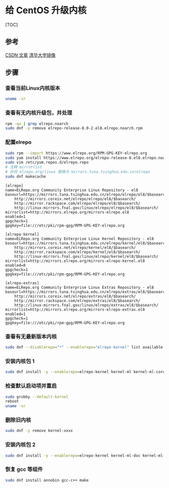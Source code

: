 # 给 CentOS 升级内核

[TOC]

## 参考

[CSDN 文章](https://blog.csdn.net/dengshulei/article/details/103704417)
[清华大学镜像](https://mirrors.tuna.tsinghua.edu.cn/help/elrepo/)

## 步骤

### 查看当前Linux内核版本

```bash
uname -sr
```

### 查看有无内核升级包，并处理

```bash
rpm -qa | grep elrepo.noarch
sudo dnf -y remove elrepo-release-8.0-2.el8.elrepo.noarch.rpm
```

### 配置elrepo

```bash
sudo rpm --import https://www.elrepo.org/RPM-GPG-KEY-elrepo.org
sudo yum install https://www.elrepo.org/elrepo-release-8.el8.elrepo.noarch.rpm
sudo vim /etc/yum.repos.d/elrepo.repo
# 注释 mirrorlist
# 并将 elrepo.org/linux 替换为 mirrors.tuna.tsinghua.edu.cn/elrepo
sudo dnf makecache
```

```text
[elrepo]
name=ELRepo.org Community Enterprise Linux Repository - el8
baseurl=https://mirrors.tuna.tsinghua.edu.cn/elrepo/elrepo/el8/$basearch/
    http://mirrors.coreix.net/elrepo/elrepo/el8/$basearch/
    http://mirror.rackspace.com/elrepo/elrepo/el8/$basearch/
    http://linux-mirrors.fnal.gov/linux/elrepo/elrepo/el8/$basearch/
mirrorlist=http://mirrors.elrepo.org/mirrors-elrepo.el8
enabled=1
gpgcheck=1
gpgkey=file:///etc/pki/rpm-gpg/RPM-GPG-KEY-elrepo.org

[elrepo-kernel]
name=ELRepo.org Community Enterprise Linux Kernel Repository - el8
baseurl=https://mirrors.tuna.tsinghua.edu.cn/elrepo/kernel/el8/$basearch/
    http://mirrors.coreix.net/elrepo/kernel/el8/$basearch/
    http://mirror.rackspace.com/elrepo/kernel/el8/$basearch/
    http://linux-mirrors.fnal.gov/linux/elrepo/kernel/el8/$basearch/
mirrorlist=http://mirrors.elrepo.org/mirrors-elrepo-kernel.el8
enabled=0
gpgcheck=1
gpgkey=file:///etc/pki/rpm-gpg/RPM-GPG-KEY-elrepo.org

[elrepo-extras]
name=ELRepo.org Community Enterprise Linux Extras Repository - el8
baseurl=https://mirrors.tuna.tsinghua.edu.cn/elrepo/extras/el8/$basearch/
    http://mirrors.coreix.net/elrepo/extras/el8/$basearch/
    http://mirror.rackspace.com/elrepo/extras/el8/$basearch/
    http://linux-mirrors.fnal.gov/linux/elrepo/extras/el8/$basearch/
mirrorlist=http://mirrors.elrepo.org/mirrors-elrepo-extras.el8
enabled=1
gpgcheck=1
gpgkey=file:///etc/pki/rpm-gpg/RPM-GPG-KEY-elrepo.org
```

### 查看有无最新版本内核

```bash
sudo dnf --disablerepo="*" --enablerepo="elrepo-kernel" list available
```

### 安装内核包 1

```bash
sudo dnf install -y --enablerepo=elrepo-kernel kernel-ml kernel-ml-core kernel-ml-devel kernel-ml-modules
```

### 检查默认启动项并重启

```bash
sudo grubby --default-kernel
reboot
uname -sr
```

### 删除旧内核

```bash
sudo dnf -y remove kernel-xxxx
```

### 安装内核包 2

```bash
sudo dnf install -y --enablerepo=elrepo-kernel kernel-ml-doc kernel-ml-headers kernel-ml-modules-extra kernel-ml-tools kernel-ml-tools-libs kernel-ml-tools-libs-devel --allowerasing
```

### 恢复 gcc 等组件

```bash
sudo dnf install annobin gcc-c++ make
```
